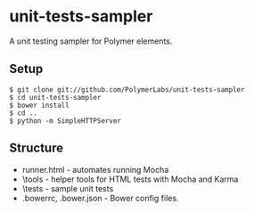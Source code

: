 unit-tests-sampler
====================

A unit testing sampler for Polymer elements.

## Setup

```
$ git clone git://github.com/PolymerLabs/unit-tests-sampler
$ cd unit-tests-sampler
$ bower install
$ cd ..
$ python -m SimpleHTTPServer
```

## Structure

* runner.html - automates running Mocha
* \tools - helper tools for HTML tests with Mocha and Karma
* \tests - sample unit tests
* .bowerrc, .bower.json - Bower config files.